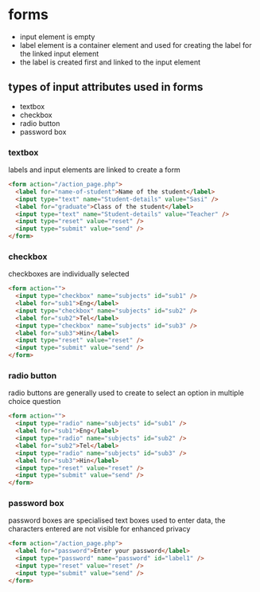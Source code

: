 # forms

- input element is empty
- label element is a container element and used for creating the label for the linked input element
- the label is created first and linked to the input element

## types of input attributes used in forms

- textbox
- checkbox
- radio button
- password box

### textbox

labels and input elements are linked to create a form

```html
<form action="/action_page.php">
  <label for="name-of-student">Name of the student</label>
  <input type="text" name="Student-details" value="Sasi" />
  <label for="graduate">Class of the student</label>
  <input type="text" name="Student-details" value="Teacher" />
  <input type="reset" value="reset" />
  <input type="submit" value="send" />
</form>
```

### checkbox

checkboxes are individually selected

```html
<form action="">
  <input type="checkbox" name="subjects" id="sub1" />
  <label for="sub1">Eng</label>
  <input type="checkbox" name="subjects" id="sub2" />
  <label for="sub2">Tel</label>
  <input type="checkbox" name="subjects" id="sub3" />
  <label for="sub3">Hin</label>
  <input type="reset" value="reset" />
  <input type="submit" value="send" />
</form>
```

### radio button

radio buttons are generally used to create to select an option in multiple choice question

```html
<form action="">
  <input type="radio" name="subjects" id="sub1" />
  <label for="sub1">Eng</label>
  <input type="radio" name="subjects" id="sub2" />
  <label for="sub2">Tel</label>
  <input type="radio" name="subjects" id="sub3" />
  <label for="sub3">Hin</label>
  <input type="reset" value="reset" />
  <input type="submit" value="send" />
</form>
```

### password box

password boxes are specialised text boxes used to enter data, the characters entered are not visible for enhanced privacy

```html
<form action="/action_page.php">
  <label for="password">Enter your password</label>
  <input type="password" name="password" id="label1" />
  <input type="reset" value="reset" />
  <input type="submit" value="send" />
</form>
```
